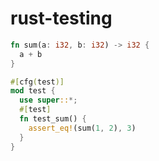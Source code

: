 # rust-testing

```rust
fn sum(a: i32, b: i32) -> i32 {
  a + b
}

#[cfg(test)]
mod test {
  use super::*;
  #[test]
  fn test_sum() {
    assert_eq!(sum(1, 2), 3)
  }
}
```
